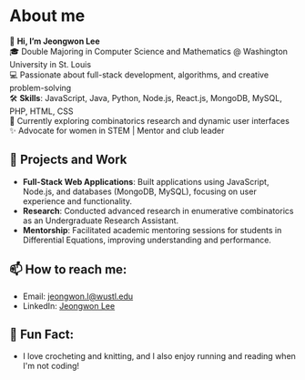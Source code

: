 # About me

👋 **Hi, I’m Jeongwon Lee**  
🎓 Double Majoring in Computer Science and Mathematics @ Washington University in St. Louis <br>
💻 Passionate about full-stack development, algorithms, and creative problem-solving  
🛠️ **Skills**: JavaScript, Java, Python, Node.js, React.js, MongoDB, MySQL, PHP, HTML, CSS  
🌱 Currently exploring combinatorics research and dynamic user interfaces  
✨ Advocate for women in STEM | Mentor and club leader  

## 🔧 Projects and Work
- **Full-Stack Web Applications**: Built applications using JavaScript, Node.js, and databases (MongoDB, MySQL), focusing on user experience and functionality.  
- **Research**: Conducted advanced research in enumerative combinatorics as an Undergraduate Research Assistant.  
- **Mentorship**: Facilitated academic mentoring sessions for students in Differential Equations, improving understanding and performance.  

## 📫 How to reach me:
- Email: [jeongwon.l@wustl.edu](mailto:jeongwon.l@wustl.edu)  
- LinkedIn: [Jeongwon Lee](https://www.linkedin.com/in/jeongwon-lee-245882246)  

## 🎯 Fun Fact:
- I love crocheting and knitting, and I also enjoy running and reading when I'm not coding!  
